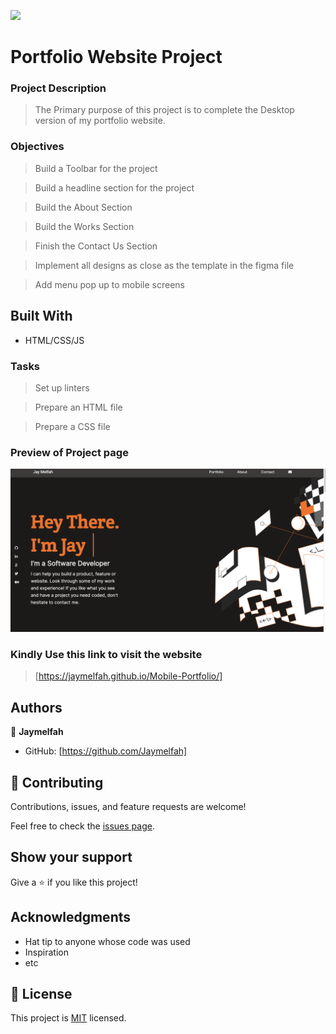 
![](https://img.shields.io/badge/Microverse-blueviolet)

# Portfolio Website Project

### Project Description
>The Primary purpose of this project is to complete the Desktop version of my portfolio website.


 ### Objectives
> Build a Toolbar for the project

> Build a headline section for the project 

> Build the About Section

> Build the Works Section

> Finish the Contact Us Section

> Implement all designs as close as the template in the figma file

> Add menu pop up to mobile screens

## Built With

- HTML/CSS/JS




### Tasks

> Set up linters

> Prepare an HTML file

> Prepare a CSS file

### Preview of Project page
![Preview](./Images/Project%20preview.png)

### Kindly Use this link to visit the website 
> [https://jaymelfah.github.io/Mobile-Portfolio/]

## Authors

👤 **Jaymelfah**

- GitHub: [https://github.com/Jaymelfah]


## 🤝 Contributing

Contributions, issues, and feature requests are welcome!

Feel free to check the [issues page](../../issues/).

## Show your support

Give a ⭐️ if you like this project!

## Acknowledgments

- Hat tip to anyone whose code was used
- Inspiration
- etc

## 📝 License

This project is [MIT](./LICENSE) licensed.
